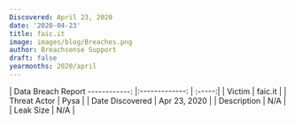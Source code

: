 ```yaml
---
Discovered: April 23, 2020
date: '2020-04-23'
title: faic.it
image: images/blog/Breaches.png
author: Breachsense Support
draft: false
yearmonths: 2020/april
---
```



| Data Breach Report
------------:   |:-------------:    | :-----:|
| Victim    | faic.it      | 
| Threat Actor    | Pysa      | 
| Date Discovered    | Apr 23, 2020      | 
| Description    | N/A      | 
| Leak Size    | N/A      | 

